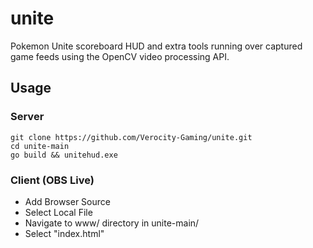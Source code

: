 # unite
Pokemon Unite scoreboard HUD and extra tools running over captured game feeds using the OpenCV video processing API.

## Usage

### Server
```
git clone https://github.com/Verocity-Gaming/unite.git
cd unite-main
go build && unitehud.exe
```

### Client (OBS Live)

- Add Browser Source
- Select Local File
- Navigate to www/ directory in unite-main/
- Select "index.html"
